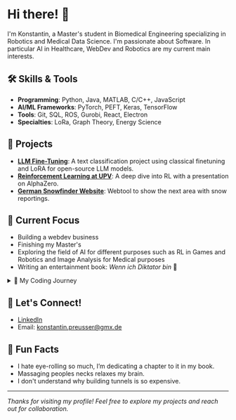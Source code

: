 # Hi there! 👋  
I'm Konstantin, a Master's student in Biomedical Engineering specializing in Robotics and Medical Data Science. I'm passionate about Software. In particular AI in Healthcare, WebDev and Robotics are my current main interests. 

## 🛠️ Skills & Tools  
- **Programming**: Python, Java, MATLAB, C/C++, JavaScript
- **AI/ML Frameworks**: PyTorch, PEFT, Keras, TensorFlow
- **Tools**: Git, SQL, ROS, Gurobi, React, Electron
- **Specialties**: LoRa, Graph Theory, Energy Science

## 🚀 Projects  
- [**LLM Fine-Tuning**](https://github.com/1Preusse/exprep_LLM): A text classification project using classical finetuning and LoRA for open-source LLM models.  
- [**Reinforcement Learning at UPV**](https://github.com/1Preusse/ReinforcementLearningUPV): A deep dive into RL with a presentation on AlphaZero.
- [**German Snowfinder Website**](https://github.com/1Preusse/WoLiegtSchnee): Webtool to show the next area with snow reportings.

## 🎯 Current Focus  
- Building a webdev business
- Finishing my Master's
- Exploring the field of AI for different purposes such as RL in Games and Robotics and Image Analysis for Medical purposes
- Writing an entertainment book: *Wenn ich Diktator bin* 📖


<details>
  <summary>📖 My Coding Journey</summary>
  I started coding during highschool where we had a robotics class in which we programmed small arduino projects. This sparked my interest for the matter eventho I barely got what I was doing at the time. I had a lot of fun with these projects and therefore decided to pursue a bachelors in both computer engineering and biomedical engineering at TU Darmstadt. At the time I only knew C++ but my basic skills proved to be helpfull as we had to program Java in our CS classes. From here I explored many different languages such as Matlab, JavaScript and Python, which I program the most these days. I have had 2 research positions focusing on App Development and Data Engineering mostly. I am eager to learn new stuff every day expanding my view on anything tech related. Whether it is building simple scripts or developing complex models, coding has become an integral part of my life.
</details>


## 🤝 Let's Connect!  
- [LinkedIn](https://de.linkedin.com/in/konstantin-preu%C3%9Fer-0408a4327)  
- Email: konstantin.preusser@gmx.de

## 🎉 Fun Facts  
- I hate eye-rolling so much, I’m dedicating a chapter to it in my book.  
- Massaging peoples necks relaxes my brain.
- I don't understand why building tunnels is so expensive.

---

*Thanks for visiting my profile! Feel free to explore my projects and reach out for collaboration.*
